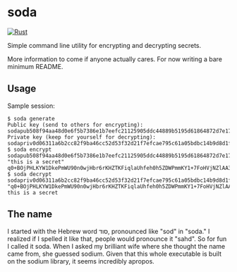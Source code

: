 # soda

[![Rust](https://github.com/snoyberg/soda/workflows/rust.yml/badge.svg)](https://github.com/snoyberg/soda/actions/workflows/rust.yml)

Simple command line utility for encrypting and decrypting secrets.

More information to come if anyone actually cares. For now writing a bare minimum README.

## Usage

Sample session:

```shellsession
$ soda generate
Public key (send to others for encrypting): sodapub508f94aa48d0e6f5b7386e1b7eefc21125905ddc44889b5195d61864872d7e17
Private key (keep for yourself for decrypting): sodapriv0d06311a6b2cc82f9ba46cc52d53f32d21f7efcae795c61a05bdbc14b9d8d1f9
$ soda encrypt sodapub508f94aa48d0e6f5b7386e1b7eefc21125905ddc44889b5195d61864872d7e17 "this is a secret"
q0+BOjPHLKYW1DkePmWU90n0wjHbr6rKHZTKFiqlaUhfeh0h5ZDWPmmKY1+7FoHVjNZlAA39vsc7Q+HvNxFdDg==
$ soda decrypt sodapriv0d06311a6b2cc82f9ba46cc52d53f32d21f7efcae795c61a05bdbc14b9d8d1f9 "q0+BOjPHLKYW1DkePmWU90n0wjHbr6rKHZTKFiqlaUhfeh0h5ZDWPmmKY1+7FoHVjNZlAA39vsc7Q+HvNxFdDg=="
this is a secret
```

## The name

I started with the Hebrew word סוד, pronounced like "sod" in "soda." I realized if I spelled it like that, people would pronounce it "sahd". So for fun I called it soda. When I asked my brilliant wife where she thought the name came from, she guessed sodium. Given that this whole executable is built on the sodium library, it seems incredibly apropos.
